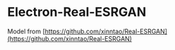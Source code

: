 # Electron-Real-ESRGAN

Model from [https://github.com/xinntao/Real-ESRGAN](https://github.com/xinntao/Real-ESRGAN)
